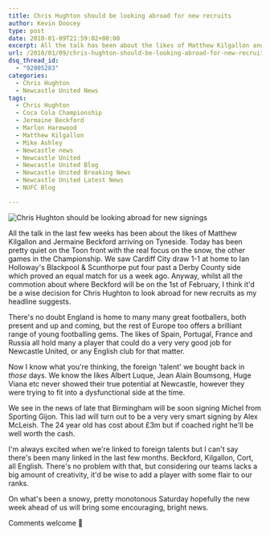 ```yaml
---
title: Chris Hughton should be looking abroad for new recruits
author: Kevin Doocey
type: post
date: 2010-01-09T21:59:02+00:00
excerpt: All the talk has been about the likes of Matthew Kilgallon and Jermaine Beckford..
url: /2010/01/09/chris-hughton-should-be-looking-abroad-for-new-recruits/
dsq_thread_id:
  - "92805283"
categories:
  - Chris Hughton
  - Newcastle United News
tags:
  - Chris Hughton
  - Coca Cola Championship
  - Jermaine Beckford
  - Marlon Harewood
  - Matthew Kilgallon
  - Mike Ashley
  - Newcastle news
  - Newcastle United
  - Newcastle United Blog
  - Newcastle United Breaking News
  - Newcastle United Latest News
  - NUFC Blog

---
```

![Chris Hughton should be looking abroad for new signings](https://static.guim.co.uk/sys-images/Sport/Pix/pictures/2009/10/27/1256667096967/Chris-Hughton-001.jpg)

All the talk in the last few weeks has been about the likes of Matthew Kilgallon and Jermaine Beckford arriving on Tyneside. Today has been pretty quiet on the Toon front with the real focus on the snow, the other games in the Championship. We saw Cardiff City draw 1-1 at home to Ian Holloway's Blackpool & Scunthorpe put four past a Derby County side which  proved an equal match for us a week ago. Anyway, whilst all the commotion about where Beckford will be on the 1st of February, I think it'd be a wise decision for Chris Hughton to look abroad for new recruits as my headline suggests.

There's no doubt England is home to many many great footballers, both present and up and coming, but the rest of Europe too offers a brilliant range of young footballing gems. The likes of Spain, Portugal, France and Russia all hold many a player that could do a very very good job for Newcastle United, or any English club for that matter.

Now I know what you're thinking, the foreign 'talent' we bought back in _those_ days. We know the likes Albert Luque, Jean Alain Boumsong, Huge Viana etc never showed their true potential at Newcastle, however they were trying to fit into a dysfunctional side at the time.

We see in the news of late that Birmingham will be soon signing Michel from Sporting Gijon. This lad will turn out to be a very very smart signing by Alex McLeish. The 24 year old has cost about £3m but if coached right he'll be well worth the cash.

I'm always excited when we're linked to foreign talents but I can't say there's been many linked in the last few months. Beckford, Kilgallon, Cort, all English. There's no problem with that, but considering our teams lacks a big amount of creativity, it'd be wise to add a player with some flair to our ranks.

On what's been a snowy, pretty monotonous Saturday hopefully the new week ahead of us will bring some encouraging, bright news.

Comments welcome 🙂
